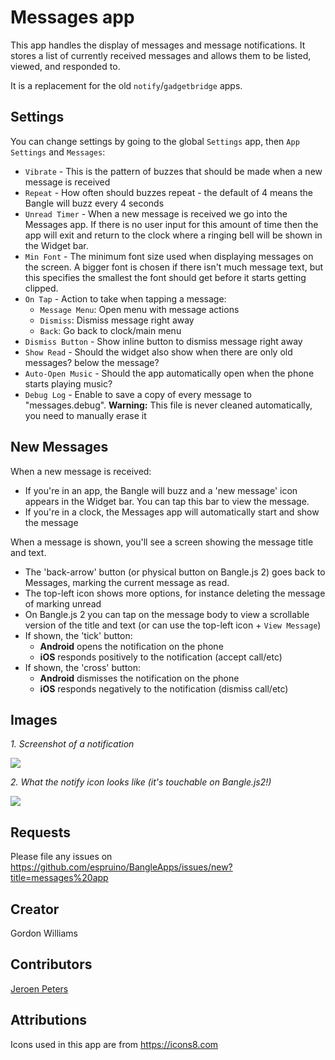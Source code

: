 # Messages app

This app handles the display of messages and message notifications. It stores
a list of currently received messages and allows them to be listed, viewed,
and responded to.

It is a replacement for the old `notify`/`gadgetbridge` apps.

## Settings

You can change settings by going to the global `Settings` app, then `App Settings`
and `Messages`:

* `Vibrate` - This is the pattern of buzzes that should be made when a new message is received
* `Repeat` - How often should buzzes repeat - the default of 4 means the Bangle will buzz every 4 seconds
* `Unread Timer` - When a new message is received we go into the Messages app.
If there is no user input for this amount of time then the app will exit and return
to the clock where a ringing bell will be shown in the Widget bar.
* `Min Font` - The minimum font size used when displaying messages on the screen. A bigger font
is chosen if there isn't much message text, but this specifies the smallest the font should get before
it starts getting clipped.
* `On Tap` - Action to take when tapping a message:
  - `Message Menu`: Open menu with message actions
  - `Dismiss`: Dismiss message right away
  - `Back`: Go back to clock/main menu
* `Dismiss Button` - Show inline button to dismiss message right away
* `Show Read` - Should the widget also show when there are only old messages? below the message?
* `Auto-Open Music` - Should the app automatically open when the phone starts playing music?
* `Debug Log` - Enable to save a copy of every message to "messages.debug".
                **Warning:** This file is never cleaned automatically, you need to manually erase it

## New Messages

When a new message is received:

* If you're in an app, the Bangle will buzz and a 'new message' icon appears in the Widget bar. You can tap this bar to view the message.
* If you're in a clock, the Messages app will automatically start and show the message

When a message is shown, you'll see a screen showing the message title and text.

* The 'back-arrow' button (or physical button on Bangle.js 2) goes back to Messages, marking the current message as read.
* The top-left icon shows more options, for instance deleting the message of marking unread
* On Bangle.js 2 you can tap on the message body to view a scrollable version of the title and text (or can use the top-left icon + `View Message`)
* If shown, the 'tick' button:
   * **Android** opens the notification on the phone
   * **iOS** responds positively to the notification (accept call/etc)
* If shown, the 'cross' button:
   * **Android** dismisses the notification on the phone
   * **iOS** responds negatively to the notification (dismiss call/etc)

## Images
_1. Screenshot of a notification_

![](screenshot.png)

_2. What the notify icon looks like (it's touchable on Bangle.js2!)_

![](screenshot-notify.gif)



## Requests

Please file any issues on https://github.com/espruino/BangleApps/issues/new?title=messages%20app

## Creator

Gordon Williams

## Contributors

[Jeroen Peters](https://github.com/jeroenpeters1986)

## Attributions

Icons used in this app are from https://icons8.com

